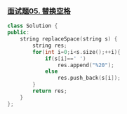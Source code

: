 ### [面试题05. 替换空格](https://leetcode-cn.com/problems/ti-huan-kong-ge-lcof/)

```c++
class Solution {
public:
    string replaceSpace(string s) {
        string res;
        for(int i=0;i<s.size();++i){
            if(s[i]==' ')
                res.append("%20");
            else
                res.push_back(s[i]);
        }
        return res;
    }
};
```

